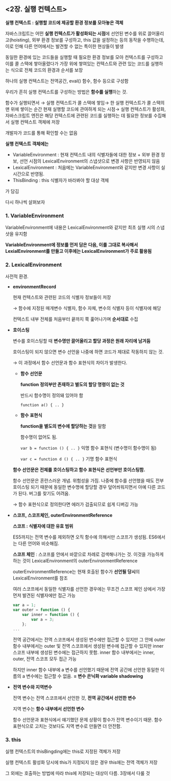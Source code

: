 ## <2장. 실행 컨텍스트>


**실행 컨텍스트 : 실행할 코드에 제공할 환경 정보를 모아놓은 객체**

자바스크립트는 어떤 **실행 컨텍스트가 활성화되는 시점**에 선언된 변수를 위로 끌어올리고(hoisting), 외부 환경 정보를 구성하고, this 값을 설정하는 등의 동작을 수행하는데, 이로 인해 다른 언어에서는 발견할 수 없는 특이한 현상들이 발생

동일한 환경에 있는 코드들을 실행할 때 필요한 환경 정보를 모아 컨텍스트를 구성하고 이를 콜 스택에 쌓아올렸다가 가장 위에 쌓여있는 컨텍스트와 관련 있는 코드를 실행하는 식으로 전체 코드의 환경과 순서를 보장

하나의 실행 컨텍스트는 전역공간, eval() 함수, 함수 등으로 구성함

우리가 흔히 실행 컨텍스트를 구성하는 방법은 **함수를 실행**하는 것.

함수가 실행되면서 → 실행 컨텍스트가 콜 스택에 쌓임→ 한 실행 컨텍스트가 콜 스택의 맨 위에 쌓이는 순간 현재 실행할 코드에 관여하게 되는 시점→ 실행 컨텍스트가 활성화, 자바스크립트 엔진은 해당 컨텍스트에 관련된 코드를 실행하는 데 필요한 정보를 수집해서 실행 컨텍스트 객체에 저장

개발자가 코드를 통해 확인할 수는 없음

**실행 컨텍스트 객체에는**

- VariableEnvironment : 현재 컨텍스트 내의 식별자들에 대한 정보 + 외부 환경 정보, 선언 시점의 LexicalEnvironment의 스냅샷으로 변경 사항은 반영되지 않음
- LexicalEnvironment : 처음에는 VariableEnvironment와 같지만 변경 사항이 실시간으로 반영됨.
- ThisBinding : this 식별자가 바라봐야 할 대상 객체

가 담김

다시 하나씩 살펴보자

### 1. **VariableEnvironment**

VariableEnvironment에 내용은 LexicalEnvironment와 같지만 최초 실행 시의 스냅샷을 유지함

**VariableEnvironment에 정보를 먼저 담은 다음, 이를 그대로 복사해서 LexialEnvironment를 만들고 이후에는 LexicalEnvironment가 주로 활용됨**

### 2. LexicalEnvironment

사전적 환경.

- **environmentRecord**
    
    현재 컨텍스트와 관련된 코드의 식별자 정보들이 저장
    
    → 함수에 지정된 매개변수 식별자, 함수 자체, 변수의 식별자 등이 식별자에 해당
    
    컨텍스트 내부 전체를 처음부터 끝까지 쭉 훑어나가며 **순서대로** 수집
    
- **호이스팅**
    
    변수를 호이스팅할 때 **변수명만 끌어올리고 할당 과정은 원래 자리에 남겨둠**
    
    호이스팅이 되지 않으면 변수 선언을 나중에 하면 코드가 제대로 작동하지 않는 것.
    
    → 이 과정에서 함수 선언문과 함수 표현식의 차이가 발생한다.
    
    - **함수 선언문**
        
        **function 정의부만 존재하고 별도의 할당 명령이 없는 것** 
        
        반드시 함수명이 정의돼 있어야 함
        
        `function a() { .. }`
        
    - **함수 표현식**
        
        **function을 별도의 변수에 할당하는 것**을 말함
        
        함수명이 없어도 됨.
        
        `var b = function () { .. }` 익명 함수 표현식 (변수명이 함수명이 됨)
        
        `var c = function d () { .. }` 기명 함수 표현식
        
    
    **함수 선언문은 전체를 호이스팅하고 함수 표현식은 선언부만 호이스팅함.**
    
    함수 선언문은 혼란스러운 개념. 위험성을 가짐. 나중에 함수를 선언했을 때도 전부 호이스팅 되기 때문에 동일한 변수명에 할당할 경우 덮어씌워지면서 아예 다른 코드가 된다. 버그를 찾기도 어려움.
    
    → 함수 표현식으로 정의한다면 에러가 검출되므로 쉽게 디버깅 가능
    
- **스코프, 스코프체인, outerEnvironmentReference**
    
    **스코프 : 식별자에 대한 유효 범위**
    
    ES5까지는 전역 변수를 제외하면 오직 함수에 의해서만 스코프가 생성됨.  ES6에서는 다른 언어와 비슷해짐.
    
    **스코프 체인** : 스코프를 안에서 바깥으로 차례로 검색해나가는 것. 이것을 가능하게 하는 것이 LexicalEnvironment의 outerEnvironmentReference
    
    outerEnvironmentReference는 현재 호출된 함수가 **선언될 당시**의 LexicalEnvironment를 참조
    
    여러 스코프에서 동일한 식별자를 선언한 경우에는 무조건 스코프 체인 상에서 가장 먼저 발견된 식별자에만 접근 가능
    
    ```jsx
    var a = 1;
    var outer = function () {
    	var inner = function () {
    		var a = 3;
    	};
    ...
    ```
    
    전역 공간에서는 전역 스코프에서 생성된 변수에만 접근할 수 있지만 그 안에 outer 함수 내부에서는 outer 및 전역 스코프에서 생성된 변수에 접근할 수 있지만 inner 스코프 내부에 생성된 변수에는 접근하지 못함. inner 함수 내부에서는 inner, outer, 전역 스코프 모두 접근 가능
    
    하지만 inner 함수 내부에 a 변수를 선언했기 때문에 전역 공간에 선언한 동일한 이름의 a 변수에는 접근할 수 없음. **= 변수 은닉화 variable shadowing**
    
- **전역 변수와 지역변수**
    
    전역 변수는 전역 스코프에서 선언한 것, **전역 공간에서 선언한 변수**
    
    지역 변수는 **함수 내부에서 선언한 변수**
    
    함수 선언문과 표현식에서 얘기했던 문제 상황이 함수가 전역 변수이기 때문. 함수 표현식으로 고치는 것보다도 지역 변수로 만들면 더 안전함. 
    

### 3. this

실행 컨텍스트의 thisBingding에는 this로 지정된 객체가 저장

실행 컨텍스트 활성화 당시에 this가 지정되지 않은 경우 this에는 전역 객체가 저장

그 외에는 호출하는 방법에 따라 this에 저장되는 대상이 다름. 3장에서 다룰 것